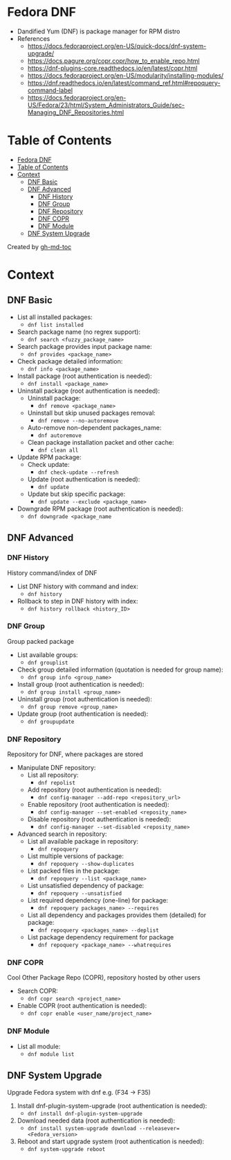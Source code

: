 # Fedora DNF
- Dandified Yum (DNF) is package manager for RPM distro
- References
    - https://docs.fedoraproject.org/en-US/quick-docs/dnf-system-upgrade/
    - https://docs.pagure.org/copr.copr/how_to_enable_repo.html
    - https://dnf-plugins-core.readthedocs.io/en/latest/copr.html
    - https://docs.fedoraproject.org/en-US/modularity/installing-modules/
    - https://dnf.readthedocs.io/en/latest/command_ref.html#repoquery-command-label
    - https://docs.fedoraproject.org/en-US/Fedora/23/html/System_Administrators_Guide/sec-Managing_DNF_Repositories.html

Table of Contents
=================

* [Fedora DNF](#fedora-dnf)
* [Table of Contents](#table-of-contents)
* [Context](#context)
   * [DNF Basic](#dnf-basic)
   * [DNF Advanced](#dnf-advanced)
      * [DNF History](#dnf-history)
      * [DNF Group](#dnf-group)
      * [DNF Repository](#dnf-repository)
      * [DNF COPR](#dnf-copr)
      * [DNF Module](#dnf-module)
   * [DNF System Upgrade](#dnf-system-upgrade)

Created by [gh-md-toc](https://github.com/ekalinin/github-markdown-toc)

# Context

## DNF Basic
- List all installed packages:
    - `dnf list installed`
- Search package name (no regrex support):
    - `dnf search <fuzzy_package_name>`
- Search package provides input package name:
    - `dnf provides <package_name>`
- Check package detailed information:
    - `dnf info <package_name>`
- Install package (root authentication is needed):
    - `dnf install <package_name>`
- Uninstall package (root authentication is needed):
    - Uninstall package:
        - `dnf remove <package_name>`
    - Uninstall but skip unused packages removal:
        - `dnf remove --no-autoremove`
    - Auto-remove non-dependent packages_name:
        - `dnf autoremove`
    - Clean package installation packet and other cache:
        - `dnf clean all`
- Update RPM package:
    - Check update:
        - `dnf check-update --refresh`
    - Update (root authentication is needed):
        - `dnf update`
    - Update but skip specific package:
        - `dnf update --exclude <package_name>`
- Downgrade RPM package (root authentication is needed):
    - `dnf downgrade <package_name`

## DNF Advanced

### DNF History
History command/index of DNF

- List DNF history with command and index:
    - `dnf history`
- Rollback to step in DNF history with index:
    - `dnf history rollback <history_ID>`

### DNF Group
Group packed package

- List available groups:
    - `dnf grouplist`
- Check group detailed information (quotation is needed for group name):
    - `dnf group info <group_name>`
- Install group (root authentication is needed):
    - `dnf group install <group_name>`
- Uninstall group (root authentication is needed):
    - `dnf group remove <group_name>`
- Update group (root authentication is needed):
    - `dnf groupupdate`

### DNF Repository
Repository for DNF, where packages are stored

- Manipulate DNF repository:
    - List all repository:
        - `dnf repolist`
    - Add repository (root authentication is needed):
        - `dnf config-manager --add-repo <repository_url>`
    - Enable repository (root authentication is needed):
        - `dnf config-manager --set-enabled <reposity_name>`
    - Disable repository (root authentication is needed):
        - `dnf config-manager --set-disabled <reposity_name>`
- Advanced search in repository:
    - List all available package in repository:
        - `dnf repoquery`
    - List multiple versions of package:
        - `dnf repoquery --show-duplicates`
    - List packed files in the package:
        - `dnf repoquery --list <package_name>`
    - List unsatisfied dependency of package:
        - `dnf repoquery --unsatisfied`
    - List required dependency (one-line) for package:
        - `dnf repoquery packages_name> --requires`
    - List all dependency and packages provides them (detailed) for package:
        - `dnf repoquery <packages_name> --deplist`
    - List package dependency requirement for package
        - `dnf repoquery <package_name> --whatrequires`

### DNF COPR
Cool Other Package Repo (COPR), repository hosted by other users

- Search COPR:
    - `dnf copr search <project_name>`
- Enable COPR (root authentication is needed):
    - `dnf copr enable <user_name/project_name>`

### DNF Module
- List all module:
    - `dnf module list`

## DNF System Upgrade
Upgrade Fedora system with dnf e.g. (F34 -> F35)

1. Install dnf-plugin-system-upgrade (root authentication is needed):
    - `dnf install dnf-plugin-system-upgrade`
2. Download needed data (root authentication is needed):
    - `dnf install system-upgrade download --releasever=<Fedora_version>`
3. Reboot and start upgrade system (root authentication is needed):
    - `dnf system-upgrade reboot`
